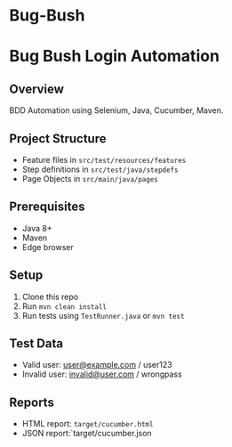# Bug-Bush
# Bug Bush Login Automation

## Overview
BDD Automation using Selenium, Java, Cucumber, Maven.

## Project Structure
- Feature files in `src/test/resources/features`
- Step definitions in `src/test/java/stepdefs`
- Page Objects in `src/main/java/pages`

## Prerequisites
- Java 8+
- Maven
- Edge browser

## Setup
1. Clone this repo
2. Run `mvn clean install`
3. Run tests using `TestRunner.java` or `mvn test`

## Test Data
- Valid user: user@example.com / user123
- Invalid user: invalid@user.com / wrongpass

## Reports
- HTML report: `target/cucumber.html`
- JSON report:`target/cucumber.json
